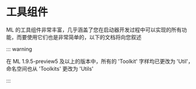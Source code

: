 # 工具组件

ML 的工具组件非常丰富，几乎涵盖了您在启动器开发过程中可以实现的所有功能，而要使用它们也是非常简单的，以下的文档将向您叙述

::: warning

在 ML 1.9.5-preview5 及以上的版本中，所有的 'Toolkit' 字样均已更改为 'Util'，命名空间也从 'Toolkits' 更改为 'Utils'

:::